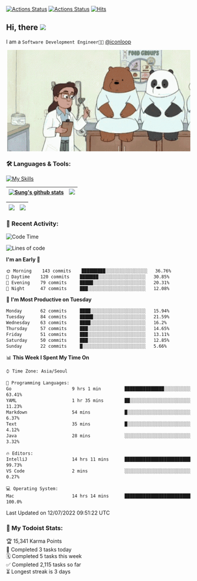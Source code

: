 
[![Actions Status](https://github.com/ddok2/ddok2/workflows/Todoist%20Readme/badge.svg)](https://github.com/ddok2/ddok2/actions)
[![Actions Status](https://github.com/ddok2/ddok2/workflows/wakatime-stats/badge.svg)](https://github.com/ddok2/ddok2/actions)
[![Hits](https://hits.seeyoufarm.com/api/count/incr/badge.svg?url=https%3A%2F%2Fgithub.com%2Fddok2&count_bg=%23FF9595&title_bg=%23555555&icon=github.svg&icon_color=%23FFFFFF&title=hits&edge_flat=false)](https://hits.seeyoufarm.com)

<!-- ![visitors](https://visitor-badge.laobi.icu/badge?page_id=ddok2.ddok2) -->
## Hi, there <img src="https://raw.githubusercontent.com/MartinHeinz/MartinHeinz/master/wave.gif" width="3%">

I am a `Software Development Engineer🧑‍💻` [@iconloop](https://github.com/iconloop)


<p align="center">
    <img align="center" alt="GIF" src="img/debugging.gif" />
</p>


### 🛠 Languages & Tools:

[![My Skills](https://skillicons.dev/icons?i=go,js,ts,py,express,react,svelte,jquery,pug,mongodb,mysql,redis,aws,docker,kubernetes)](https://skillicons.dev)


| <a href="https://github.com/ddok2"><img align="center" src="https://github-readme-stats.vercel.app/api?username=ddok2&show_icons=true&include_all_commits=true&count_private=true&theme=buefy&hide_border=true" alt="Sung's github stats" /></a> | <a href="https://github.com/ddok2"><img src="http://github-readme-streak-stats.herokuapp.com?user=ddok2&hide_border=true" /></a> |
| ------------- |------------- |


| <a href="https://github.com/ddok2"><img align="center" src="https://github-readme-stats.vercel.app/api/top-langs/?username=ddok2&theme=buefy&hide=html,css&hide_border=true width=50%" /></a> | <a href="https://github.com/ddok2"><img align="center" src="https://activity-graph.herokuapp.com/graph?username=ddok2&theme=github&hide_border=true" height="250" /></a> |
| ------------- |--------------------------------------------------------------------------------------------------------------------------------------------------------------------------|


<!-- <details open>
    <summary>📈 My GitHub Stats</summary>
    <p align="center">
        <a href="https://github.com/ddok2">
            <img align="center" src="https://github-readme-stats.vercel.app/api?username=ddok2&show_icons=true&include_all_commits=true&count_private=true&theme=buefy&hide_border=true" alt="Sung's github stats" />
        </a>
    </p>
</details>
<details>
    <summary>💬 Top Languages</summary>
    <p align="center"> 
        <a href="https://github.com/ddok2">
            <img align="center" src="https://github-readme-stats.vercel.app/api/top-langs/?username=ddok2&layout=compact&theme=buefy&hide=html,css&hide_border=true" />
        </a>
    </p>
</details> -->


### 🌈 Recent Activity:
<!--START_SECTION:waka-->
![Code Time](http://img.shields.io/badge/Code%20Time-0%20secs-blue)

![Lines of code](https://img.shields.io/badge/From%20Hello%20World%20I%27ve%20Written-276%20Thousand%20lines%20of%20code-blue)

**I'm an Early 🐤** 

```text
🌞 Morning    143 commits    █████████░░░░░░░░░░░░░░░░   36.76% 
🌆 Daytime    120 commits    ███████░░░░░░░░░░░░░░░░░░   30.85% 
🌃 Evening    79 commits     █████░░░░░░░░░░░░░░░░░░░░   20.31% 
🌙 Night      47 commits     ███░░░░░░░░░░░░░░░░░░░░░░   12.08%

```
📅 **I'm Most Productive on Tuesday** 

```text
Monday       62 commits     ████░░░░░░░░░░░░░░░░░░░░░   15.94% 
Tuesday      84 commits     █████░░░░░░░░░░░░░░░░░░░░   21.59% 
Wednesday    63 commits     ████░░░░░░░░░░░░░░░░░░░░░   16.2% 
Thursday     57 commits     ███░░░░░░░░░░░░░░░░░░░░░░   14.65% 
Friday       51 commits     ███░░░░░░░░░░░░░░░░░░░░░░   13.11% 
Saturday     50 commits     ███░░░░░░░░░░░░░░░░░░░░░░   12.85% 
Sunday       22 commits     █░░░░░░░░░░░░░░░░░░░░░░░░   5.66%

```


📊 **This Week I Spent My Time On** 

```text
⌚︎ Time Zone: Asia/Seoul

💬 Programming Languages: 
Go                       9 hrs 1 min         ███████████████░░░░░░░░░░   63.41% 
YAML                     1 hr 35 mins        ██░░░░░░░░░░░░░░░░░░░░░░░   11.23% 
Markdown                 54 mins             █░░░░░░░░░░░░░░░░░░░░░░░░   6.37% 
Text                     35 mins             █░░░░░░░░░░░░░░░░░░░░░░░░   4.12% 
Java                     28 mins             ░░░░░░░░░░░░░░░░░░░░░░░░░   3.32%

🔥 Editors: 
IntelliJ                 14 hrs 11 mins      █████████████████████████   99.73% 
VS Code                  2 mins              ░░░░░░░░░░░░░░░░░░░░░░░░░   0.27%

💻 Operating System: 
Mac                      14 hrs 14 mins      █████████████████████████   100.0%

```


 Last Updated on 12/07/2022 09:51:22 UTC
<!--END_SECTION:waka-->

### 🚧 My Todoist Stats:
<!-- TODO-IST:START -->
🏆  15,341 Karma Points           
🌸  Completed 3 tasks today           
🗓  Completed 5 tasks this week           
✅  Completed 2,115 tasks so far           
⏳  Longest streak is 3 days
<!-- TODO-IST:END -->

